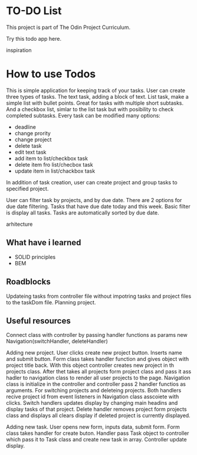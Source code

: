 # TO-DO List

This project is part of The Odin Project Curriculum.

Try this todo app here.

inspiration

# How to use Todos

This is simple application for keeping track of your tasks.
User can create three types of tasks. The text task, adding a block of text.
List task, make a simple list with bullet points. Great for tasks with multiple
short subtasks. And a checkbox list, simlar to the list task but with posibility
to check completed subtasks.
Every task can be modified many options:

- deadline
- change prority
- change project
- delete task
- edit text task
- add item to list/checkbox task
- delete item fro list/checbox task
- update item in list/chackbox task

In addition of task creation, user can create project and group tasks to specified
project.

User can filter task by projects, and by due date. There are 2 options for due
date filtering. Tasks that have due date today and this week. Basic filter is
display all tasks. Tasks are automatically sorted by due date.

arhitecture

## What have i learned

- SOLID principles
- BEM

## Roadblocks

Updateing tasks from controller file without impotring tasks and project files to
the taskDom file.
Planning project.

## Useful resources

Connect class with controller by passing handler functions as params new Navigation(switchHandler, deleteHandler)

Adding new project. User clicks create new project button.
Inserts name and submit button. Form class takes handler function
and gives object with project title back. With this object controller creates new project in th projects class. After thet takes all projects form project class and pass it ass hadler to navigation class to render all user projects to the page.
Navigation class is initialize in the controller and controller pass 2 handler functios as arguments. For switching projects and deleteing projects. Both handlers recive project id from event listeners in Navigation class asscoiete with clicks.
Switch handlers updates display by changing main headins and display tasks of that project.
Delete handler removes project form projects class and displays all clears display if deleted project is currently displayed.

Adding new task. User opens new form, inputs data, submit form.
Form class takes handler for create buton. Handler pass Task object to controller which pass it to Task class and create new task in array. Controller update display.
